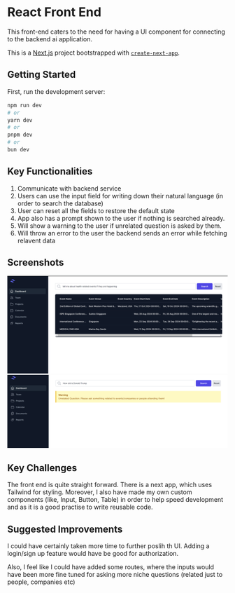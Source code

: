 
# React Front End

This front-end caters to the need for having a UI component for connecting to the backend ai application.

This is a [Next.js](https://nextjs.org/) project bootstrapped with [`create-next-app`](https://github.com/vercel/next.js/tree/canary/packages/create-next-app).

## Getting Started

First, run the development server:

```bash
npm run dev
# or
yarn dev
# or
pnpm dev
# or
bun dev
```
## Key Functionalities
1. Communicate with backend service
2. Users can use the input field for writing down their natural language (in order to search the database)
3. User can reset all the fields to restore the default state
4. App also has a prompt shown to the user if nothing is searched already.
5. Will show a warning to the user if unrelated question is asked by them.
6. Will throw an error to the user the backend sends an error while fetching relavent data
## Screenshots

![Project Screenshot](images/sample_question.png)
![Project Screenshot](images/irrelavent_question.png)
## Key Challenges
The front end is quite straight forward. There is a next app, which uses Tailwind for styling. Moreover, I also have made my own custom components (like, Input, Button, Table) in order to help speed development and as it is a good practise to write reusable code.
## Suggested Improvements
I could have certainly taken more time to further poslih th UI. Adding a login/sign up feature would have be good for authorization. 

Also, I feel like I could have added some routes, where the inputs would have been more fine tuned for asking more niche questions (related just to people, companies etc)